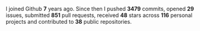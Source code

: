 
I joined Github **7** years ago. Since then I pushed **3479** commits, opened **29** issues, submitted **851** pull requests, received **48** stars across **116** personal projects and contributed to **38** public repositories.
